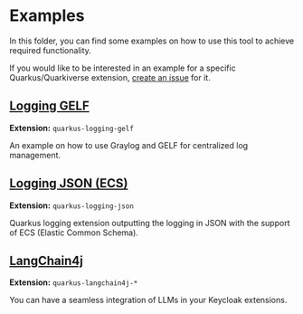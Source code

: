 # Examples

In this folder, you can find some examples on how to use this tool to achieve required functionality.

If you would like to be interested in an example for a specific Quarkus/Quarkiverse extension, [create an issue](https://github.com/mabartos/keycloak-quarkus-extensions/issues/new) for it.

## [Logging GELF](logging-gelf.md)

**Extension:**  `quarkus-logging-gelf`

An example on how to use Graylog and GELF for centralized log management.

## [Logging JSON (ECS)](logging-json-ecs.md)

**Extension:**  `quarkus-logging-json`

Quarkus logging extension outputting the logging in JSON with the support of ECS (Elastic Common Schema).

## [LangChain4j](langchain4j.md)

**Extension:**  `quarkus-langchain4j-*`

You can have a seamless integration of LLMs in your Keycloak extensions.